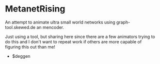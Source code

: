 # MetanetRising
An attempt to animate ultra small world networks using graph-tool.skewed.de an mencoder.  

Just using a tool, but sharing here since there are a few animators trying to do this and I don't want to repeat work if others are more capable of figuring this out than me!  

- $deggen
